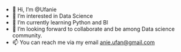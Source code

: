 - 👋 Hi, I’m @Ufanie
- 👀 I’m interested in Data Science
- 🌱 I’m currently learning Python and BI
- 💞️ I’m looking forward to collaborate and be among Data science community.
- 📫 You can reach me via my email anie.ufan@gmail.com 
<!---
Ufanie/Ufanie is a ✨ special ✨ repository because its `README.md` (this file) appears on your GitHub profile.
You can click the Preview link to take a look at your changes.
--->
